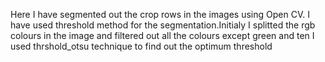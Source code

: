 Here I have segmented out the crop rows in the images using Open CV. I have used threshold method for the segmentation.Initialy I splitted the rgb colours in the image and filtered out all the colours except green and ten I  used thrshold_otsu technique to find out the optimum threshold 
